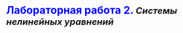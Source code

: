 # <strong> <span style="color:blue"> Лабораторная работа 2.</strong> <font size="5" > _Системы нелинейных уравнений_   
